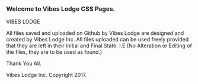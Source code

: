 ### Welcome to Vibes Lodge CSS Pages.

VIBES LODGE

All files saved and uploaded on Github by Vibes Lodge are designed and created by Vibes Lodge Inc. All files uploaded can be used freely provided that they are left in their Initial and Final State. I.E (No Alteration or Editing of the files, they are to be used as found.)

Thank You All.

Vibes Lodge Inc. Copyright 2017.
